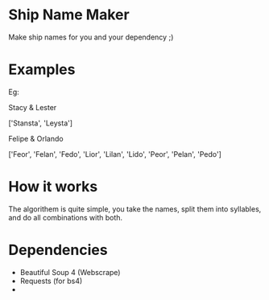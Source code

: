 # Ship Name Maker

Make ship names for you and your dependency ;)

# Examples

Eg:

Stacy & Lester

['Stansta', 'Leysta']

Felipe & Orlando

['Feor', 'Felan', 'Fedo', 'Lior', 'Lilan', 'Lido', 'Peor', 'Pelan', 'Pedo']

# How it works

The algorithem is quite simple, you take the names, split them into syllables, and do all combinations with both.

# Dependencies

- Beautiful Soup 4 (Webscrape)
- Requests (for bs4)
- 

